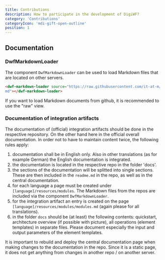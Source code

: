 ```yaml
---
title: Contributions
description: How to participate in the development of DigiWF?
category: 'Contributions'
categoryIcon: 'mdi-gift-open-outline'
position: 1
---
```


## Documentation

### DwfMarkdownLoader

The component `DwfMarkdownLoader` can be used to load Markdown files that are located on other servers.

``` html
<dwf-markdown-loader source="https://raw.githubusercontent.com/it-at-m/digiwf-s3-integration/dev/README.
md"></dwf-markdown-loader>
```

If you want to load Markdown documents from github, it is recommended to use the "raw" view. 

### Documentation of integration artifacts

The documentation of (official) integration artifacts should be done in the respective repository. On the other hand here in the official overall documentation. In order not to have to maintain content twice, the following rules apply:

1. documentation shall be in English only. Also in other translations (as for example German) the English documentation is integrated.
2. the documentation is located in the respective repo in the folder 'docs'.
3. the sections of the documentation will be splitted into single sections. These are then included in the `readme.md` in the repo, as well as in the central documentation.
4. for each language a page must be created under `[language]/resources/modules`. The Markdown files from the repos are included via the component `DwfMarkdownLoader`.
5. for the integration artifact an entry is created on the page `[language]/resources/modules/modules.md` (again please for all translations).
6. in the folder `docs` should be (at least) the following contents: quickstart, architecture overview (if possible with picture), all
   operations (element templates) in separate files. Please document especially the input and output parameters of the element templates.

<v-alert color="red darken-1" border="left" elevation="2" colored-border icon="mdi-robot-angry">
It is important to rebuild and deploy the central documentation page when making changes to the documentation in the repo. Since it is a static page, it does not get anything from changes in another repo / on another server.
</v-alert>